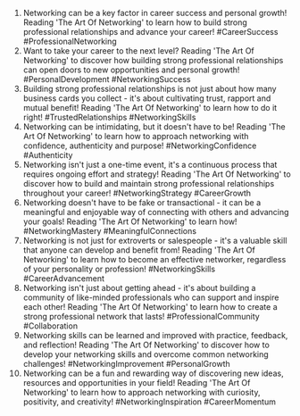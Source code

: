 1. Networking can be a key factor in career success and personal growth! Reading 'The Art Of Networking' to learn how to build strong professional relationships and advance your career! #CareerSuccess #ProfessionalNetworking
2. Want to take your career to the next level? Reading 'The Art Of Networking' to discover how building strong professional relationships can open doors to new opportunities and personal growth! #PersonalDevelopment #NetworkingSuccess
3. Building strong professional relationships is not just about how many business cards you collect - it's about cultivating trust, rapport and mutual benefit! Reading 'The Art Of Networking' to learn how to do it right! #TrustedRelationships #NetworkingSkills
4. Networking can be intimidating, but it doesn't have to be! Reading 'The Art Of Networking' to learn how to approach networking with confidence, authenticity and purpose! #NetworkingConfidence #Authenticity
5. Networking isn't just a one-time event, it's a continuous process that requires ongoing effort and strategy! Reading 'The Art Of Networking' to discover how to build and maintain strong professional relationships throughout your career! #NetworkingStrategy #CareerGrowth
6. Networking doesn't have to be fake or transactional - it can be a meaningful and enjoyable way of connecting with others and advancing your goals! Reading 'The Art Of Networking' to learn how! #NetworkingMastery #MeaningfulConnections
7. Networking is not just for extroverts or salespeople - it's a valuable skill that anyone can develop and benefit from! Reading 'The Art Of Networking' to learn how to become an effective networker, regardless of your personality or profession! #NetworkingSkills #CareerAdvancement
8. Networking isn't just about getting ahead - it's about building a community of like-minded professionals who can support and inspire each other! Reading 'The Art Of Networking' to learn how to create a strong professional network that lasts! #ProfessionalCommunity #Collaboration
9. Networking skills can be learned and improved with practice, feedback, and reflection! Reading 'The Art Of Networking' to discover how to develop your networking skills and overcome common networking challenges! #NetworkingImprovement #PersonalGrowth
10. Networking can be a fun and rewarding way of discovering new ideas, resources and opportunities in your field! Reading 'The Art Of Networking' to learn how to approach networking with curiosity, positivity, and creativity! #NetworkingInspiration #CareerMomentum